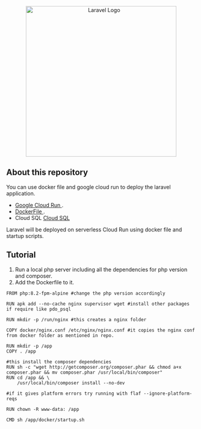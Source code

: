 <p align="center"><a href="https://laravel.com" target="_blank"><img src="https://raw.githubusercontent.com/laravel/art/master/logo-lockup/5%20SVG/2%20CMYK/1%20Full%20Color/laravel-logolockup-cmyk-red.svg" width="400" alt="Laravel Logo"></a></p>



## About this repository

You can use docker file and google cloud run to deploy the laravel application. 


- [Google Cloud Run ](https://console.cloud.google.com/run).
- [DockerFile ](https://docs.docker.com/engine/reference/builder/).
- Cloud SQL [Cloud SQL ](https://cloud.google.com/sql/docs/introduction) 

Laravel will be deployed on serverless Cloud Run using docker file and startup scripts. 

## Tutorial 

1. Run a local php server including all the dependencies for php version and composer.
2. Add the Dockerfile to it. 

```
FROM php:8.2-fpm-alpine #change the php version accordingly

RUN apk add --no-cache nginx supervisor wget #install other packages if require like pdo_psql

RUN mkdir -p /run/nginx #this creates a nginx folder

COPY docker/nginx.conf /etc/nginx/nginx.conf #it copies the nginx conf from docker folder as mentioned in repo.

RUN mkdir -p /app
COPY . /app 

#this install the composer dependencies
RUN sh -c "wget http://getcomposer.org/composer.phar && chmod a+x composer.phar && mv composer.phar /usr/local/bin/composer"
RUN cd /app && \
    /usr/local/bin/composer install --no-dev 

#if it gives platform errors try running with flaf --ignore-platform-reqs

RUN chown -R www-data: /app

CMD sh /app/docker/startup.sh
```


